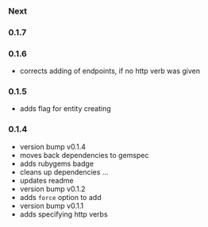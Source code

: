 ### Next

### 0.1.7


### 0.1.6

- corrects adding of endpoints, if no http verb was given

### 0.1.5

- adds flag for entity creating

### 0.1.4

- version bump v0.1.4
- moves back dependencies to gemspec
- adds rubygems badge
- cleans up dependencies  …
- updates readme
- version bump v0.1.2
- adds `force` option to add
- version bump v0.1.1
- adds specifying http verbs
